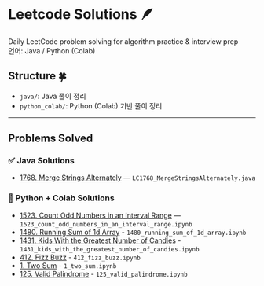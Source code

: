 # Leetcode Solutions 🪶

Daily LeetCode problem solving for algorithm practice & interview prep  
언어: Java / Python (Colab)

## Structure 🍀
- `java/`: Java 풀이 정리
- `python_colab/`: Python (Colab) 기반 풀이 정리

---

## Problems Solved

### ✅ Java Solutions
- [1768. Merge Strings Alternately](https://leetcode.com/problems/merge-strings-alternately/) — `LC1768_MergeStringsAlternately.java`

### 🐍 Python + Colab Solutions
- [1523. Count Odd Numbers in an Interval Range](https://leetcode.com/problems/count-odd-numbers-in-an-interval-range/) — `1523_count_odd_numbers_in_an_interval_range.ipynb`
- [1480. Running Sum of 1d Array](https://leetcode.com/problems/running-sum-of-1d-array/description/) - `1480_running_sum_of_1d_array.ipynb`
- [1431. Kids With the Greatest Number of Candies](https://leetcode.com/problems/kids-with-the-greatest-number-of-candies/description/) - `1431_kids_with_the_greatest_number_of_candies.ipynb`
- [412. Fizz Buzz](https://leetcode.com/problems/fizz-buzz/) - `412_fizz_buzz.ipynb`
- [1. Two Sum](https://leetcode.com/problems/two-sum/description/) - `1_two_sum.ipynb`
- [125. Valid Palindrome](https://leetcode.com/problems/valid-palindrome/) - `125_valid_palindrome.ipynb`

